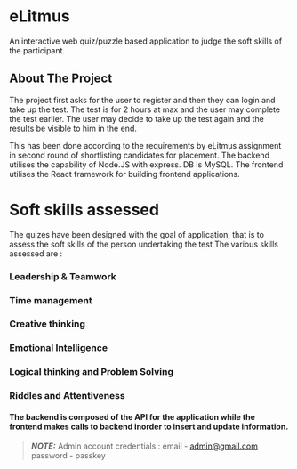 # eLitmus

An interactive web quiz/puzzle based application to judge the soft skills of the participant.

## About The Project

The project first asks for the user to register and then they can login and take up the test. The test is for 2 hours at max and the user may complete the test earlier.
The user may decide to take up the test again and the results be visible to him in the end.

This has been done according to the requirements by eLitmus assignment in second round of shortlisting candidates for placement.
The backend utilises the capability of Node.JS with express. DB is MySQL.
The frontend utilises the React framework for building frontend applications.

# Soft skills assessed 

The quizes have been designed with the goal of application, that is to assess the soft skills of the person undertaking the test
The various skills assessed are : 
### Leadership & Teamwork
### Time management
### Creative thinking
### Emotional Intelligence
### Logical thinking and Problem Solving
### Riddles and Attentiveness

#### The backend is composed of the API for the application while the frontend makes calls to backend inorder to insert and update information.
  
  > **_NOTE:_** 
  > Admin account credentials :
  > email - admin@gmail.com
  > password - passkey
